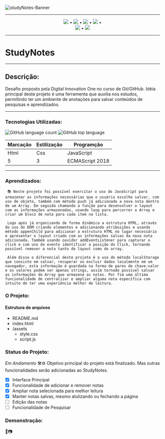 ![studyNotes-Banner](https://user-images.githubusercontent.com/98659450/179372037-b17838a9-836f-4666-b9a8-c161d2775008.png)


***
<div align="center">

 [![](https://img.shields.io/badge/🔗-Sobre-blue)](#Descrição) • [![](https://img.shields.io/badge/🔗-Tecnologias%20Utilizadas-blue)](#Tecnologias-Utilizadas) • [![](https://img.shields.io/badge/🔗-Objetivos-blue)](#Aprendizados) • [![](https://img.shields.io/badge/🔗-O%20Projeto-blue)](#O-Projeto) •  
 [![](https://img.shields.io/badge/🔗-Status-blue)](#Status-do-Projeto) • [![](https://img.shields.io/badge/🔗-Demonstração-blue)](#Demonstração) 

</div>

***
# StudyNotes
***
## Descrição: 
<p>Desafio proposto pela Digital Innovation One no curso de Git/GitHub. Idéia principal deste projeto é uma ferramenta que auxilia nos estudos, permitindo ter um ambiente de anotações para salvar conteúdos de pesquisas e aprendizados.</p>

***
 ### Tecnologias Utilizadas:
 ![GitHub language count](https://img.shields.io/github/languages/count/JessicaSaantos/Desafio-DIO?style=plastic)
 ![GitHub top language](https://img.shields.io/github/languages/top/JessicaSaantos/Desafio-DIO?style=plastic)
 
Marcação | Estilização | Programção
---|---|---
Html | Css | JavaScript
5 | 3 | ECMAScript 2018

***
### Aprendizados: 
     📚 Neste projeto foi possível exercitar o uso do JavaScript para armazenar as informações necessárias que o usuário escolhe salvar, com uso de objeto, também com método push já adicionado a nova nota dentro de um Array. Em seguida chamando a função para desenvolver o layout com as informações armazenadas, usando loop para percorrer o Array e criar um bloco de nota para cada item na lista.

     Logo após já organizando de forma dinâmica a estrutura HTML, através do uso do DOM criando elementos e adicionando atribuições e usando método appenChild para adicionar a estrutura HTML no lugar necessário e apresentar o layout criado com as informações salvas da nova nota adicionada. Também usando ouvidor addEventListener para capturar o click e com uso do evento identificar a posição do Click, tornando possível remover a nota tanto do layout como do array. 

     Além disso o diferencial deste projeto é o uso do método localStorage que consiste em salvar, recuperar ou excluir dados localmente em um navegador, esta informação é guardada na forma de pares de chave-valor e os valores podem ser apenas strings, assim tornado possível salvar as informações do Array que armazena as notas. Por fim uma última funcionalidade de centralizar e ampliar alguma nota específica com intuito de ter uma experiência melhor de leitura. 
### O Projeto:
#### Estrutura de arquivos

* README.md
* index.html
* /assets
    - style.css
    - script.js

### Status do Projeto: 
*Em Andamento* 🛠️⚙️
Objetivo principal do projeto está finalizado. Mas outras funcionalidades serão adicionadas ao StudyNotes.
 - [x] Interface Principal
 - [x] Funcionalidade de adicionar e remover notas
 - [x] Ampliar nota selecionada para melhor leitura
 - [x] Manter notas salvas, mesmo atulizando ou fechando a página
 - [ ] Edição das notas
 - [ ] Funcionalidade de Pesquisar
 ### Demonstração: 
 🎥📷